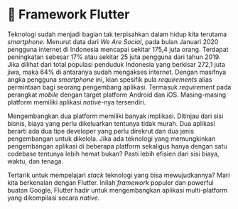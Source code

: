 # 📖 Framework Flutter

Teknologi sudah menjadi bagian tak terpisahkan dalam hidup kita terutama _smartphone_. Menurut data dari _We Are Social_, pada bulan Januari 2020 pengguna internet di Indonesia mencapai sekitar 175,4 juta orang. Terdapat peningkatan sebesar 17% atau sekitar 25 juta pengguna dari tahun 2019. Jika dilihat dari total populasi penduduk Indonesia yang berkisar 272,1 juta jiwa, maka 64% di antaranya sudah mengakses internet. Dengan masifnya angka pengguna _smartphone_ ini, kian spesifik pula _requirements_ alias permintaan bagi seorang pengembang aplikasi. Termasuk _requirement_ pada perangkat _mobile_ dengan target platform Android dan iOS. Masing-masing platform memiliki aplikasi _native_-nya tersendiri.

Mengembangkan dua platform memiliki banyak implikasi. Ditinjau dari sisi bisnis, biaya yang perlu dikeluarkan tentunya tidak murah. Dua aplikasi berarti ada dua tipe developer yang perlu direkrut dan dua jenis pengembangan untuk dikelola. Jika ada teknologi yang memungkinkan pengembangan aplikasi di beberapa platform sekaligus hanya dengan satu codebase tentunya lebih hemat bukan? Pasti lebih efisien dari sisi biaya, waktu, dan tenaga.

Tertarik untuk mempelajari _stack_ teknologi yang bisa mewujudkannya? Mari kita berkenalan dengan Flutter. Inilah _framework_ populer dan powerful buatan Google, Flutter hadir untuk mengembangkan aplikasi multi-platform yang dikompilasi secara _native_.&#x20;
